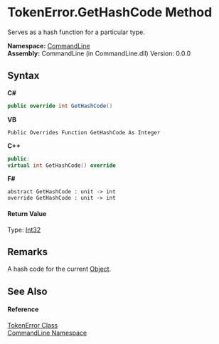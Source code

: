 # TokenError.GetHashCode Method 
 

Serves as a hash function for a particular type.

**Namespace:**&nbsp;<a href="N_CommandLine">CommandLine</a><br />**Assembly:**&nbsp;CommandLine (in CommandLine.dll) Version: 0.0.0

## Syntax

**C#**<br />
``` C#
public override int GetHashCode()
```

**VB**<br />
``` VB
Public Overrides Function GetHashCode As Integer
```

**C++**<br />
``` C++
public:
virtual int GetHashCode() override
```

**F#**<br />
``` F#
abstract GetHashCode : unit -> int 
override GetHashCode : unit -> int 
```


#### Return Value
Type: <a href="https://docs.microsoft.com/dotnet/api/system.int32" target="_blank">Int32</a>

## Remarks
A hash code for the current <a href="https://docs.microsoft.com/dotnet/api/system.object" target="_blank">Object</a>.

## See Also


#### Reference
<a href="T_CommandLine_TokenError">TokenError Class</a><br /><a href="N_CommandLine">CommandLine Namespace</a><br />